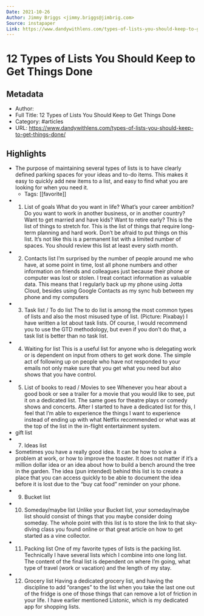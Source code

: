 ```yaml
---
Date: 2021-10-26
Author: Jimmy Briggs <jimmy.briggs@jimbrig.com>
Source: instapaper
Link: https://www.dandywithlens.com/types-of-lists-you-should-keep-to-get-things-done/
---
```

# 12 Types of Lists You Should Keep to Get Things Done

## Metadata
- Author: 
- Full Title: 12 Types of Lists You Should Keep to Get Things Done
- Category: #articles
- URL: https://www.dandywithlens.com/types-of-lists-you-should-keep-to-get-things-done/

## Highlights
- The purpose of maintaining several types of lists is to have clearly defined parking spaces for your ideas and to-do items. This makes it easy to quickly add new items to a list, and easy to find what you are looking for when you need it.
    - Tags: [[favorite]] 
- 1. List of goals
  What do you want in life? What’s your career ambition? Do you want to work in another business, or in another country? Want to get married and have kids? Want to retire early?
  This is the list of things to stretch for. This is the list of things that require long-term planning and hard work. Don’t be afraid to put things on this list. It’s not like this is a permanent list with a limited number of spaces.
  You should review this list at least every sixth month.
- 2. Contacts list
  I’m surprised by the number of people around me who have, at some point in time, lost all phone numbers and other information on friends and colleagues just because their phone or computer was lost or stolen.
  I treat contact information as valuable data. This means that I regularly back up my phone using Jotta Cloud, besides using Google Contacts as my sync hub between my phone and my computers
- 3. Task list / To do list
  The to do list is among the most common types of lists and also the most misused type of list. (Picture: Pixabay)
  I have written a lot about task lists. Of course, I would recommend you to use the GTD methodology, but even if you don’t do that, a task list is better than no task list.
- 4. Waiting for list
  This is a useful list for anyone who is delegating work or is dependent on input from others to get work done. The simple act of following up on people who have not responded to your emails not only make sure that you get what you need but also shows that you have control.
- 5. List of books to read / Movies to see
  Whenever you hear about a good book or see a trailer for a movie that you would like to see, put it on a dedicated list. The same goes for theatre plays or comedy shows and concerts. After I started to have a dedicated list for this, I feel that I’m able to experience the things I want to experience instead of ending up with what Netflix recommended or what was at the top of the list in the in-flight entertainment system.
- gift list
- 7. Ideas list
- Sometimes you have a really good idea. It can be how to solve a problem at work, or how to improve the toaster. It does not matter if it’s a million dollar idea or an idea about how to build a bench around the tree in the garden.
  The idea (pun intended) behind this list is to create a place that you can access quickly to be able to document the idea before it is lost due to the “buy cat food” reminder on your phone.
- 9. Bucket list
- 10. Someday/maybe list
  Unlike your Bucket list, your someday/maybe list should consist of things that you maybe consider doing someday. The whole point with this list is to store the link to that sky-diving class you found online or that great article on how to get started as a vine collector.
- 11. Packing list
  One of my favorite types of lists is the packing list. Technically I have several lists which I combine into one long list. The content of the final list is dependent on where I’m going, what type of travel (work or vacation) and the length of my stay.
- 12. Grocery list
  Having a dedicated grocery list, and having the discipline to add “oranges” to the list when you take the last one out of the fridge is one of those things that can remove a lot of friction in your life. I have earlier mentioned Listonic, which is my dedicated app for shopping lists.
